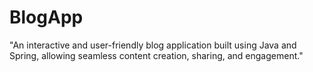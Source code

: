 # BlogApp
"An interactive and user-friendly blog application built using Java and Spring, allowing seamless content creation, sharing, and engagement."
